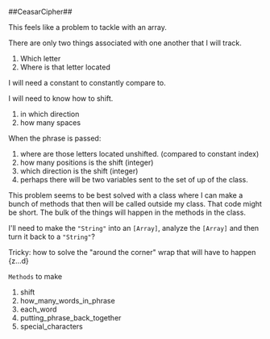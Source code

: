 ##CeasarCipher##

This feels like a problem to tackle with an array.

There are only two things associated with one another that I will track.
  1. Which letter
  2. Where is that letter located

I will need a constant to constantly compare to.

I will need to know how to shift.
  1. in which direction
  2. how many spaces


When the phrase is passed:
  1. where are those letters located unshifted. (compared to constant index)
  1. how many positions is the shift (integer)
  1. which direction is the shift (integer)
  1. perhaps there will be two variables sent to the set of up of the class.

This problem seems to be best solved with a class where I can make a bunch of methods that then will be called outside my class. That code might be short. The bulk of the things will happen in the methods in the class.

I'll need to make the `"String"` into an `[Array]`, analyze the `[Array]` and then turn it back to a `"String"`?

Tricky: how to solve the "around the corner" wrap that will have to happen {z...d}

`Methods` to make
  1. shift
  1. how_many_words_in_phrase
  1. each_word
  1. putting_phrase_back_together
  1. special_characters
